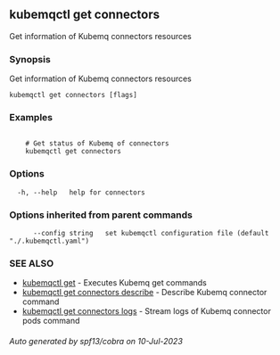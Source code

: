 ## kubemqctl get connectors

Get information of Kubemq connectors resources

### Synopsis

Get information of Kubemq connectors resources

```
kubemqctl get connectors [flags]
```

### Examples

```

	# Get status of Kubemq of connectors
	kubemqctl get connectors

```

### Options

```
  -h, --help   help for connectors
```

### Options inherited from parent commands

```
      --config string   set kubemqctl configuration file (default "./.kubemqctl.yaml")
```

### SEE ALSO

* [kubemqctl get](kubemqctl_get.md)	 - Executes Kubemq get commands
* [kubemqctl get connectors describe](kubemqctl_get_connectors_describe.md)	 - Describe Kubemq connector command
* [kubemqctl get connectors logs](kubemqctl_get_connectors_logs.md)	 - Stream logs of Kubemq connector pods command

###### Auto generated by spf13/cobra on 10-Jul-2023
